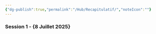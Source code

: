 ```yaml
---
{"dg-publish":true,"permalink":"/Hub/Recapitulatif/","noteIcon":""}
---
```



### Session 1 - {8 Juillet 2025}

> 